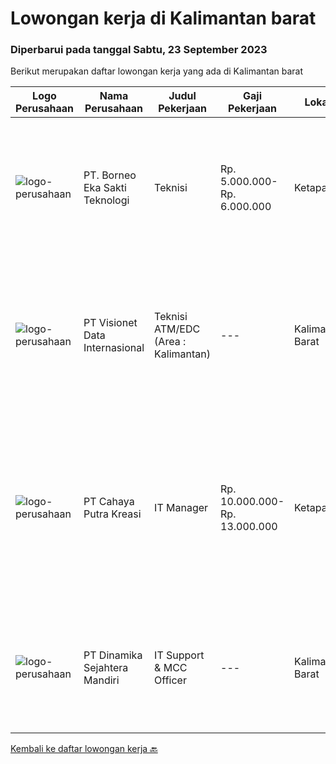 
  # Lowongan kerja di Kalimantan barat

  ### Diperbarui pada tanggal Sabtu, 23 September 2023

  Berikut merupakan daftar lowongan kerja yang ada di Kalimantan barat

  |Logo Perusahaan | Nama Perusahaan | Judul Pekerjaan | Gaji Pekerjaan | Lokasi | Deskripsi | Tanggal diunggah | Pranala |
  | -------------- | --------------- | --------------- | --------- | --------- | -------------- | ------- | ----------- |
  |![logo-perusahaan](https://i.ibb.co/sqvTCh9/112815900-stock-vector-no-image-available-icon-flat-vector.webp)|PT. Borneo Eka Sakti Teknologi|Teknisi|Rp. 5.000.000-Rp. 6.000.000|Ketapang|Deskripsi Pekerjaan Dapat mengoperasikan Software jaringan winbox, Mengkonfigurasi radio Mikrotik, Ubiquity, TP-Link, OLT, Mampu setting router...|Selasa, 19 September 2023|https://www.jobstreet.co.id/id/job/teknisi-4473245?token=0~4d623bbe-69cb-4f7d-a357-91d199f8035d&sectionRank=1&jobId=jobstreet-id-job-4473245|
|![logo-perusahaan](https://image-service-cdn.seek.com.au/84d23b3586ee4efd70ea62878095fcc6b1639e33/ee4dce1061f3f616224767ad58cb2fc751b8d2dc)|PT Visionet Data Internasional|Teknisi ATM/EDC (Area : Kalimantan)|---|Kalimantan Barat|*) Menangani kebutuhan pelanggan di lokasi pelanggan agar terpenuhi SLA yang telah ditentukan.*) Menganalisa problem/case dengan akurat untuk...|Selasa, 12 September 2023|https://www.jobstreet.co.id/id/job/teknisi-atm-edc-area-%3A-kalimantan-4466719?token=0~4d623bbe-69cb-4f7d-a357-91d199f8035d&sectionRank=2&jobId=jobstreet-id-job-4466719|
|![logo-perusahaan](https://image-service-cdn.seek.com.au/f91f62b5a056b296e7b87b13f40847ef30c36db8/ee4dce1061f3f616224767ad58cb2fc751b8d2dc)|PT Cahaya Putra Kreasi|IT Manager|Rp. 10.000.000-Rp. 13.000.000|Ketapang|Tugas dan Tanggung Jawab Umum : Melakukan pengembangan dan pemutakhiran teknologi informasi Melakukan fungsi manajerial, pengawasan, controlling dalam...|Selasa, 29 Agustus 2023|https://www.jobstreet.co.id/id/job/it-manager-4451134?token=0~4d623bbe-69cb-4f7d-a357-91d199f8035d&sectionRank=3&jobId=jobstreet-id-job-4451134|
|![logo-perusahaan](https://image-service-cdn.seek.com.au/7824d7437cda22c763683026e766a43853ba6e0e/ee4dce1061f3f616224767ad58cb2fc751b8d2dc)|PT Dinamika Sejahtera Mandiri|IT Support & MCC Officer|---|Kalimantan Barat|Responsibilities: Recording production data mining Ensure daily production, unit status, and barging reports. Monitor actual production vs. plan from...|Jumat, 25 Agustus 2023|https://www.jobstreet.co.id/id/job/it-support-mcc-officer-4448649?token=0~4d623bbe-69cb-4f7d-a357-91d199f8035d&sectionRank=4&jobId=jobstreet-id-job-4448649|


  [Kembali ke daftar lowongan kerja 🔙](../README.md#daftar-lowongan-kerja)
  